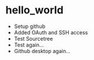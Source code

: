 # hello_world
- Setup github
- Added OAuth and SSH access
- Test Sourcetree
- Test again...
- Github desktop again...
